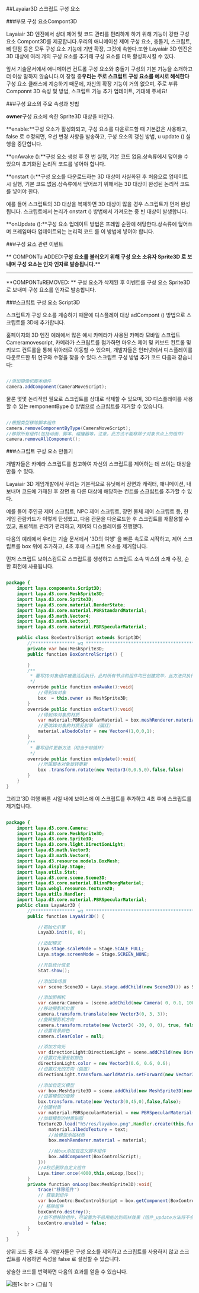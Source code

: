##Layaiar3D 스크립트 구성 요소



###부모 구성 요소Compont3D

Layaiair 3D 엔진에서 상대 제어 및 코드 관리를 편리하게 하기 위해 기능이 강한 구성 요소 Compont3D를 제공합니다.우리의 애니메이션 제어 구성 요소, 충돌기, 스크립트, 뼈 단점 등은 모두 구성 요소 기능에 기반 확장, 그것에 속한다.또한 Layaiair 3D 엔진은 3D 대상에 여러 개의 구성 요소를 추가해 구성 요소를 더욱 활성화시킬 수 있다.

앞서 기술문서에서 애니메이션 컨트롤 구성 요소와 충돌기 구성의 기본 기능을 소개하고 더 이상 말하지 않습니다.이 장절 중**우리는 주로 스크립트 구성 요소를 예시로 해석한다**구성 요소 클래스에 계승하기 때문에, 자신의 확장 기능이 거의 없으며, 주로 부류 Componnt 3D 속성 및 방법, 스크립트 기능 추가 업데이트, 기대해 주세요!



###구성 요소의 주요 속성과 방법

**owner**구성 요소에 속한 Sprite3D 대상을 바인다.

**enable:**구성 요소가 활성화되고, 구성 요소를 다운로드할 때 기본값은 사용하고, false 로 수정되면, 우선 변경 사항을 발송하고, 구성 요소의 갱신 방법, u update () 실행을 중단합니다.

**onAwake ():**구성 요소 생성 후 한 번 실행, 기본 코드 없음.상속류에서 덮어쓸 수 있으며 초기화된 논리적 코드를 넣어야 합니다.

**onstart ():**구성 요소를 다운로드하는 3D 대상이 사실화된 후 처음으로 업데이트 시 실행, 기본 코드 없음.상속류에서 덮어쓰기 위해서는 3D 대상이 완성된 논리적 코드를 넣어야 한다.

예를 들어 스크립트의 3D 대상을 복제하면 3D 대상이 많을 경우 스크립트가 먼저 완성됩니다. 스크립트에서 논리가 onstart () 방법에서 가져오는 중 빈 대상이 발생합니다.

**onUpdate ():**구성 요소 업데이트 방법은 프레임 순환에 해당한다.상속류에 덮어쓰며 프레임마다 업데이트되는 논리적 코드 를 이 방법에 넣어야 합니다.



###구성 요소 관련 이벤트

** COMPONTu ADDED:**구성 요소를 불러오기 위해 구성 요소 소유자 Sprite3D 로 보내며 구성 요소는 인자 인자로 발송됩니다.****
****
**COMPONTuREMOVED: ** 구성 요소가 삭제된 후 이벤트를 구성 요소 Sprite3D 로 보내며 구성 요소를 인자로 발송합니다.



###스크립트 구성 요소 Script3D

스크립트가 구성 요소를 계승하기 때문에 디스플레이 대상 adCompont () 방법으로 스크립트를 3D에 추가합니다.

홈페이지의 3D 엔진 예례에서 많은 예시 카메라가 사용된 카메라 모바일 스크립트 Cameramovescript, 카메라가 스크립트를 첨가하면 마우스 제어 및 키보드 컨트롤 및 키보드 컨트롤을 통해 위아래로 이동할 수 있으며, 개발자들은 인터넷에서 디스플레이를 다운로드한 뒤 연구와 수정을 찾을 수 있다.스크립트 구성 방법 추가 코드 다음과 같습니다:


```java

//添加摄像机脚本组件
camera.addComponent(CameraMoveScript);
```


물론 몇몇 논리적인 필요로 스크립트를 상대로 삭제할 수 있으며, 3D 디스플레이를 사용할 수 있는 remponentBype () 방법으로 스크립트를 제거할 수 있습니다.


```java

//根据类型移除脚本组件
camera.removeComponentByType(CameraMoveScript);
//移除所有组件(包括动画、脚本、碰撞器等，注意，此方法不能移除子对象节点上的组件)
camera.removeAllComponent();
```




###스크립트 구성 요소 만들기

개발자들은 카메라 스크립트를 참고하여 자신의 스크립트를 제어하는 데 쓰이는 대상을 만들 수 있다.

Layaiair 3D 게임개발에서 우리는 기본적으로 유닛에서 장면과 캐릭터, 애니메이션, 내보내며 코드에 가재된 후 장면 중 다른 대상에 해당하는 컨트롤 스크립트를 추가할 수 있다.

예를 들어 주인공 제어 스크립트, NPC 제어 스크립트, 장면 물체 제어 스크립트 등, 한 게임 관람카드가 이렇게 탄생했고, 다음 관문을 다운로드한 후 스크립트를 재활용할 수 있고, 프로젝트 관리가 편리하고, 제어와 디스플레이를 진행했다.

다음의 예례에서 우리는 기술 문서에서 '3D의 여행' 을 빠른 속도로 시작하고, 제어 스크립트를 box 위에 추가하고, 4초 후에 스크립트 요소를 제거합니다.

먼저 스크립트 보이스컴트로 스크립트를 생성하고 스크립트 소속 박스의 소재 수정, 순환 회전에 사용됩니다.


```java

package {
	import laya.components.Script3D;
	import laya.d3.core.MeshSprite3D;
	import laya.d3.core.Sprite3D;
	import laya.d3.core.material.RenderState;
	import laya.d3.core.material.PBRStandardMaterial;
	import laya.d3.math.Vector4;
	import laya.d3.math.Vector3;
	import laya.d3.core.material.PBRSpecularMaterial;

	public class BoxControlScript extends Script3D{
		//**************** wq *****************************************
        private var box:MeshSprite3D;
		public function BoxControlScript() {

        }
        /**
		 * 覆写3D对象组件被激活后执行，此时所有节点和组件均已创建完毕，此方法只执行一次
		 */
        override public function onAwake():void{
            //得到3D对象
            box  = this.owner as MeshSprite3D;
        }
        override public function onStart():void{
            //得到3D对象的材质
            var material:PBRSpecularMaterial = box.meshRenderer.material as PBRSpecularMaterial;
            //更改3D对象的材质反射率 （偏红）
            material.albedoColor = new Vector4(1,0,0,1);
        }
        /**
		 * 覆写组件更新方法（相当于帧循环）
		 */	
        override public function onUpdate():void{
            //所属脚本对象旋转更新
            box .transform.rotate(new Vector3(0,0.5,0),false,false)
        }
    }
}
```


그리고'3D 여행 빠른 시일 내에 보이스에 이 스크립트를 추가하고 4초 후에 스크립트를 제거합니다.


```java

package {
	import laya.d3.core.Camera;
	import laya.d3.core.MeshSprite3D;
	import laya.d3.core.Sprite3D;
	import laya.d3.core.light.DirectionLight;
	import laya.d3.math.Vector3;
	import laya.d3.math.Vector4;
	import laya.d3.resource.models.BoxMesh;
	import laya.display.Stage;
	import laya.utils.Stat;
	import laya.d3.core.scene.Scene3D;
	import laya.d3.core.material.BlinnPhongMaterial;
	import laya.webgl.resource.Texture2D;
	import laya.utils.Handler;
	import laya.d3.core.material.PBRSpecularMaterial;
	public class LayaAir3D {
		//**************** wq *****************************************
		public function LayaAir3D() {

			//初始化引擎
			Laya3D.init(0, 0);

			//适配模式
			Laya.stage.scaleMode = Stage.SCALE_FULL;
			Laya.stage.screenMode = Stage.SCREEN_NONE;

			//开启统计信息
			Stat.show();

			//添加3D场景
			var scene:Scene3D = Laya.stage.addChild(new Scene3D()) as Scene3D;

			//添加照相机
			var camera:Camera = (scene.addChild(new Camera( 0, 0.1, 100))) as Camera;
			//移动摄影机位置
			camera.transform.translate(new Vector3(0, 3, 3));
			//旋转摄影机方向
			camera.transform.rotate(new Vector3( -30, 0, 0), true, false);
			//设置背景颜色
			camera.clearColor = null;

			//添加方向光
			var directionLight:DirectionLight = scene.addChild(new DirectionLight()) as DirectionLight;
			//设置灯光漫反射颜色
			directionLight.color = new Vector3(0.6, 0.6, 0.6);
			//设置灯光的方向（弧度）
			directionLight.transform.worldMatrix.setForward(new Vector3(1, -1, 0));

			//添加自定义模型
			var box:MeshSprite3D = scene.addChild(new MeshSprite3D(new BoxMesh(1,1,1),"MOs")) as MeshSprite3D;
			//设置模型的旋转
			box.transform.rotate(new Vector3(0,45,0),false,false);
			//创建材质
			var material:PBRSpecularMaterial = new PBRSpecularMaterial();
			//加载模型的材质贴图
			Texture2D.load("h5/res/layabox.png",Handler.create(this,function(text:Texture2D):void{
				material.albedoTexture = text;
				//给模型添加材质
				box.meshRenderer.material = material;

				//给box添加自定义脚本组件
				box.addComponent(BoxControlScript);
			}))
			//4秒后删除自定义组件
			Laya.timer.once(4000,this,onLoop,[box]);
		}
		private function onLoop(box:MeshSprite3D):void{
			trace("移除组件")
			// 获取到组件
			var boxContro:BoxControlScript = box.getComponent(BoxControlScript);
			// 移除组件
			boxContro.destroy();
			//如不想移除组件，可设置为不启用能达到同样效果（组件_update方法将不会被更新）
			boxContro.enabled = false;
		}	
	}
}
```


상위 코드 중 4초 후 개발자들은 구성 요소를 제외하고 스크립트를 사용하지 않고 스크립트를 사용하면 속성을 false 로 설정할 수 있습니다.



상술한 코드를 번역하면 다음의 효과를 얻을 수 있습니다.

![图1](img/1.gif)< br > (그림 1)